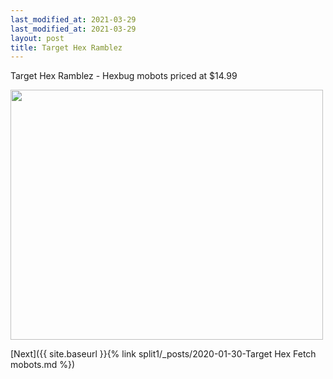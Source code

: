 ```yaml
---
last_modified_at: 2021-03-29
last_modified_at: 2021-03-29
layout: post
title: Target Hex Ramblez  
---
```


Target Hex Ramblez - Hexbug mobots priced at $14.99

<img src="{{ site.baseurl }}/images/Target Hex ramblez 1.jpg" class="responsive" width="500" height="400" />

[Next]({{ site.baseurl }}{% link split1/_posts/2020-01-30-Target Hex Fetch mobots.md %})
